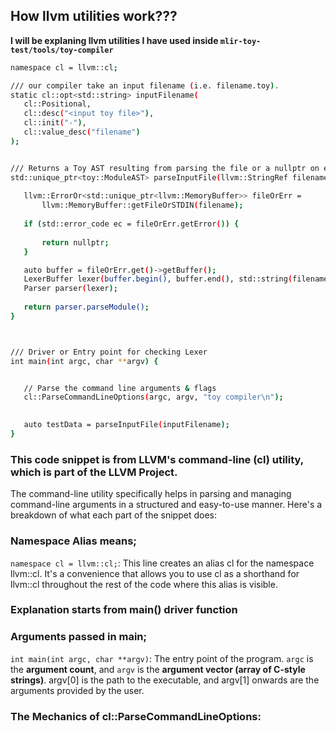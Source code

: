 ## How llvm utilities work???

**I will be explaning llvm utilities I have used inside `mlir-toy-test/tools/toy-compiler`**



 ```sh
namespace cl = llvm::cl;

/// our compiler take an input filename (i.e. filename.toy).
static cl::opt<std::string> inputFilename(
    cl::Positional,
    cl::desc("<input toy file>"),
    cl::init("-"),
    cl::value_desc("filename")
);


/// Returns a Toy AST resulting from parsing the file or a nullptr on error.
std::unique_ptr<toy::ModuleAST> parseInputFile(llvm::StringRef filename) {
    
    llvm::ErrorOr<std::unique_ptr<llvm::MemoryBuffer>> fileOrErr =
        llvm::MemoryBuffer::getFileOrSTDIN(filename);
    
    if (std::error_code ec = fileOrErr.getError()) {
        
        return nullptr;
    }

    auto buffer = fileOrErr.get()->getBuffer();
    LexerBuffer lexer(buffer.begin(), buffer.end(), std::string(filename));
    Parser parser(lexer);
    
    return parser.parseModule();
}



/// Driver or Entry point for checking Lexer
int main(int argc, char **argv) {


    // Parse the command line arguments & flags
    cl::ParseCommandLineOptions(argc, argv, "toy compiler\n");

    
    auto testData = parseInputFile(inputFilename);
}
```

### This code snippet is from LLVM's command-line (cl) utility, which is part of the LLVM Project. 

The command-line utility specifically helps in parsing and managing command-line arguments in a structured and easy-to-use manner. Here's a breakdown of what each part of the snippet does:

### Namespace Alias means;

`namespace cl = llvm::cl;`: This line creates an alias cl for the namespace llvm::cl. It's a convenience that allows you to use cl as a shorthand for llvm::cl throughout the rest of the code where this alias is visible.


### Explanation starts from main() driver function

### Arguments passed in main;

`int main(int argc, char **argv)`: The entry point of the program. `argc` is the **argument count**, and `argv` is the **argument vector (array of C-style strings)**. argv[0] is the path to the executable, and argv[1] onwards are the arguments provided by the user.

### The Mechanics of cl::ParseCommandLineOptions:


